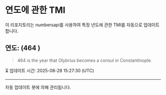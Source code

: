 
# 연도에 관한 TMI

이 리포지토리는 numbersapi를 사용하여 특정 년도에 관한 TMI를 자동으로 업데이트합니다.

## 연도: (464 )
> 464 is the year that Olybrius becomes a consul in Constantinople.

⏳ 업데이트 시간: 2025-08-28 15:27:30 (UTC)

---
자동 업데이트 봇에 의해 관리됩니다.
